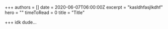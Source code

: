 +++
authors = []
date = 2020-06-07T06:00:00Z
excerpt = "kasldhfasjlkdhf"
hero = ""
timeToRead = 0
title = "Title"

+++
idk dude...